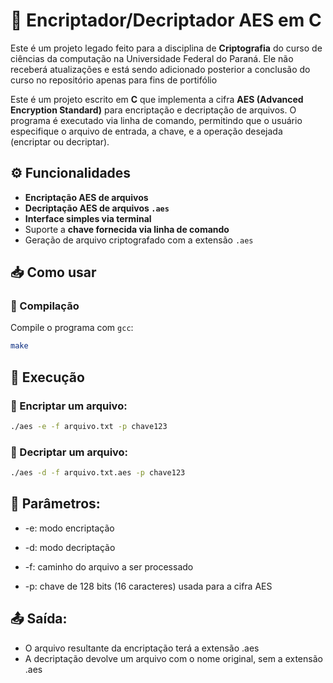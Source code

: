 # 🔐 Encriptador/Decriptador AES em C

Este é um projeto legado feito para a disciplina de **Criptografia** do curso de ciências da computação na Universidade Federal do Paraná. Ele não receberá atualizações e está sendo adicionado posterior a conclusão do curso no repositório apenas para fins de portifólio

Este é um projeto escrito em **C** que implementa a cifra **AES (Advanced Encryption Standard)** para encriptação e decriptação de arquivos. O programa é executado via linha de comando, permitindo que o usuário especifique o arquivo de entrada, a chave, e a operação desejada (encriptar ou decriptar).

## ⚙️ Funcionalidades

- **Encriptação AES de arquivos**
- **Decriptação AES de arquivos `.aes`**
- **Interface simples via terminal**
- Suporte a **chave fornecida via linha de comando**
- Geração de arquivo criptografado com a extensão `.aes`

## 📥 Como usar

### 🔧 Compilação

Compile o programa com `gcc`:

```bash
make
```

## 🚀 Execução

### 🔐 Encriptar um arquivo:

```bash
./aes -e -f arquivo.txt -p chave123
```

### 🔐 Decriptar um arquivo:
```bash
./aes -d -f arquivo.txt.aes -p chave123
```

## 📌 Parâmetros:

- -e: modo encriptação

- -d: modo decriptação

- -f: caminho do arquivo a ser processado

- -p: chave de 128 bits (16 caracteres) usada para a cifra AES

## 📤 Saída:

- O arquivo resultante da encriptação terá a extensão .aes
- A decriptação devolve um arquivo com o nome original, sem a extensão .aes
